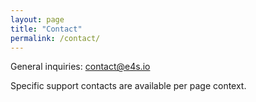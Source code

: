```yaml
---
layout: page
title: "Contact"
permalink: /contact/
---
```


General inquiries: [contact@e4s.io](mailto:contact@e4s.io)

Specific support contacts are available per page context.
